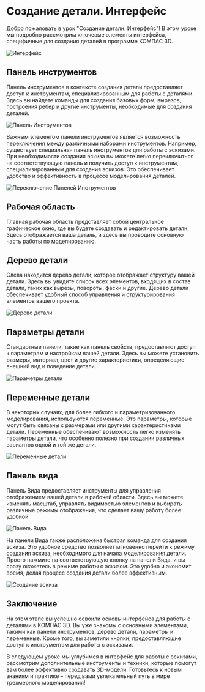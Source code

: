# Создание детали. Интерфейс

Добро пожаловать в урок "Создание детали. Интерфейс"! В этом уроке мы подробно рассмотрим ключевые элементы интерфейса, специфичные для создания деталей в программе КОМПАС 3D.

![Интерфейс](image-3.png)

## Панель инструментов

Панель инструментов в контексте создания детали предоставляет доступ к инструментам, специализированным для работы с деталями. Здесь вы найдете команды для создания базовых форм, вырезов, построения ребер и другие инструменты, необходимые для создания деталей.

![Панель Инструментов](image-4.png)

Важным элементом панели инструментов является возможность переключения между различными наборами инструментов. Например, существует специальная панель инструментов для работы с эскизами. При необходимости создания эскиза вы можете легко переключиться на соответствующую панель и получить доступ к инструментам, специализированным для создания эскизов. Это обеспечивает удобство и эффективность в процессе моделирования деталей.

![Переключение Панелей Инструментов](image-5.png)

## Рабочая область

Главная рабочая область представляет собой центральное графическое окно, где вы будете создавать и редактировать детали. Здесь отображается ваша деталь, и здесь вы проводите основную часть работы по моделированию.

## Дерево детали

Слева находится дерево детали, которое отображает структуру вашей детали. Здесь вы увидите список всех элементов, входящих в состав детали, таких как вырезы, повороты, фаски и другие. Дерево детали обеспечивает удобный способ управления и структурирования элементов вашего проекта.

![Дерево детали](image-6.png)

## Параметры детали

Стандартные панели, такие как панель свойств, предоставляют доступ к параметрам и настройкам вашей детали. Здесь вы можете установить размеры, материал, цвет и другие характеристики, определяющие внешний вид и поведение детали.

![Параметры детали](image-7.png)

## Переменные детали

В некоторых случаях, для более гибкого и параметризованного моделирования, используются переменные. Это параметры, которые могут быть связаны с размерами или другими характеристиками детали. Переменные обеспечивают возможность легко изменять параметры детали, что особенно полезно при создании различных вариантов одной и той же детали.

![Переменные детали](image-8.png)

## Панель вида

Панель Вида предоставляет инструменты для управления отображением вашей детали в рабочей области. Здесь вы можете изменять масштаб, управлять видимостью элементов и выбирать различные режимы отображения, что сделает вашу работу более удобной.

![Панель Вида](image-9.png)

На панели Вида также расположена быстрая команда для создания эскиза. Это удобное средство позволяет мгновенно перейти к режиму создания эскиза, необходимого для начала моделирования детали. Просто нажмите на соответствующую кнопку на панели Вида, и вы сразу окажетесь в режиме работы с эскизом. Это удобно и экономит время, делая процесс создания детали более эффективным.

![Создание эскиза](image-10.png)

## Заключение

На этом этапе вы успешно освоили основы интерфейса для работы с деталями в КОМПАС 3D. Вы уже знакомы с основными элементами, такими как панели инструментов, дерево детали, параметры и переменные. Кроме того, вы заметили кнопки, предоставляющие доступ к инструментам для работы с эскизами.

В следующем уроке мы углубимся в интерфейс для работы с эскизами, рассмотрим дополнительные инструменты и техники, которые помогут вам более эффективно создавать 3D-модели. Готовьтесь к новым знаниям и практике – перед вами увлекательный путь в мире трехмерного моделирования!
